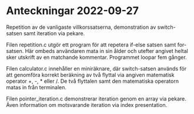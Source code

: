 # Anteckningar 2022-09-27
Repetition av de vanligaste villkorssatserna, demonstration av switch-satsen samt iteration via pekare.

Filen repetition.c utgör ett program för att repetera if-else satsen samt for-satsen. Här ombeds användaren mata in sin ålder och utefter angivet
heltal sker utskrift av en matchande kommentar. Programmet loopar fem gånger.

Filen calculator.c innehåller en miniräknare, där switch-satsen används för att genomföra korrekt beräkning av två flyttal via 
angiven matematisk operator +, -, * eller /. De två flyttalen samt den matematiska operatorn matas in från terminalen.

Filen pointer_iteration.c demonstrerar iteration genom en array via pekare. Även information om motsvarande iteration via index presentation.